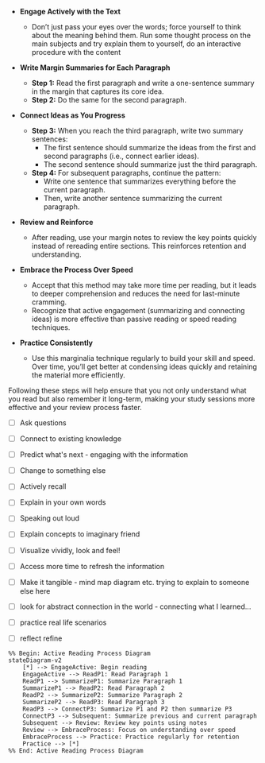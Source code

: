 - **Engage Actively with the Text**
    
    - Don’t just pass your eyes over the words; force yourself to think about the meaning behind them. Run some thought process on the main subjects and try explain them to yourself, do an interactive procedure with the content
- **Write Margin Summaries for Each Paragraph**
    
    - **Step 1:** Read the first paragraph and write a one-sentence summary in the margin that captures its core idea.
    - **Step 2:** Do the same for the second paragraph.
- **Connect Ideas as You Progress**
    
    - **Step 3:** When you reach the third paragraph, write two summary sentences:
        - The first sentence should summarize the ideas from the first and second paragraphs (i.e., connect earlier ideas).
        - The second sentence should summarize just the third paragraph.
    - **Step 4:** For subsequent paragraphs, continue the pattern:
        - Write one sentence that summarizes everything before the current paragraph.
        - Then, write another sentence summarizing the current paragraph.
- **Review and Reinforce**
    
    - After reading, use your margin notes to review the key points quickly instead of rereading entire sections. This reinforces retention and understanding.
- **Embrace the Process Over Speed**
    
    - Accept that this method may take more time per reading, but it leads to deeper comprehension and reduces the need for last-minute cramming.
    - Recognize that active engagement (summarizing and connecting ideas) is more effective than passive reading or speed reading techniques.
- **Practice Consistently**
    
    - Use this marginalia technique regularly to build your skill and speed. Over time, you’ll get better at condensing ideas quickly and retaining the material more efficiently.

Following these steps will help ensure that you not only understand what you read but also remember it long-term, making your study sessions more effective and your review process faster.
- [ ] Ask questions
- [ ] Connect to existing knowledge
- [ ] Predict what's next - engaging with the information
- [ ] Change to something else
- [ ] Actively recall
- [ ] Explain in your own words
- [ ] Speaking out loud
- [ ] Explain concepts to imaginary friend
- [ ] Visualize vividly, look and feel!
- [ ] Access more time to refresh the information
- [ ] Make it tangible - mind map diagram etc. trying to explain to someone else here
- [ ] look for abstract connection in the world - connecting what I learned... 
- [ ] practice real life scenarios
- [ ] reflect refine


```mermaid
%% Begin: Active Reading Process Diagram
stateDiagram-v2
    [*] --> EngageActive: Begin reading
    EngageActive --> ReadP1: Read Paragraph 1
    ReadP1 --> SummarizeP1: Summarize Paragraph 1
    SummarizeP1 --> ReadP2: Read Paragraph 2
    ReadP2 --> SummarizeP2: Summarize Paragraph 2
    SummarizeP2 --> ReadP3: Read Paragraph 3
    ReadP3 --> ConnectP3: Summarize P1 and P2 then summarize P3
    ConnectP3 --> Subsequent: Summarize previous and current paragraph
    Subsequent --> Review: Review key points using notes
    Review --> EmbraceProcess: Focus on understanding over speed
    EmbraceProcess --> Practice: Practice regularly for retention
    Practice --> [*]
%% End: Active Reading Process Diagram
